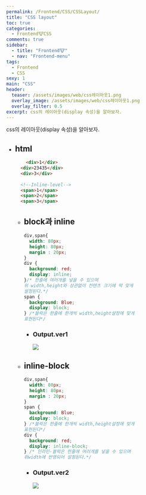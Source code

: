 ```yaml
---
permalink: /Frontend/CSS/CSSLayout/
title: "CSS layout"
toc: true
categories:
  - Frontend🐮CSS
comments: true
sidebar:
  - title: "Frontend🐮"
  - nav: "Frontend-menu"
tags:
  - Frontend
  - CSS
sexy: 1
main: "CSS"
header:
  teaser: /assets/images/web/css레이아웃1.png
  overlay_image: /assets/images/web/css레이아웃1.png
  overlay_filter: 0.5
excerpt: css의 레이아웃(display 속성)을 알아보자. 
---
```

css의 레이아웃(display 속성)을 알아보자. 

- ## html
  
    ```html
        <div>1</div>
      <div>23435</div>
      <div>3</div>
      
      <!--Inline-level-->
      <span>1</span>
      <span>2</span>
      <span>3</span>
    ```

  - ## block과 inline
    
      ```css
      div,span{
        width: 80px;
        height: 80px;
        margin : 20px;
      }
      div {
        background: red;
        display: inline;
      }/* 한줄에 여러개를 넣을 수 있으며
      위 width,height와 상관없이 컨텐츠 크기에 딱 맞게
      설정된다.*/
      span {
        background: Blue;
        display: block;
      } /*블락은 한줄에 한개씩 width,height설정에 맞게 
      표현된다*/
      
      ```
    - ### Output.ver1

      ![]({{site.baseurl}}/assets/images/web/css레이아웃1.png)

  - ## inline-block
    
    ```css
    div,span{
      width: 80px;
      height: 80px;
      margin : 20px;
    }
    span {
      background: Blue;
      display: block;
    } /*블락은 한줄에 한개씩 width,height설정에 맞게 
    표현된다*/
    div {
      background: red;
      display: inline-block;
    } /* 인라인-블락은 한줄에 여러개를 넣을 수 있으며
    위width에 반영되어 설정된다.*/
    ```

    - ### Output.ver2

      ![]({{site.baseurl}}/assets/images/web/css레이아웃2.png)